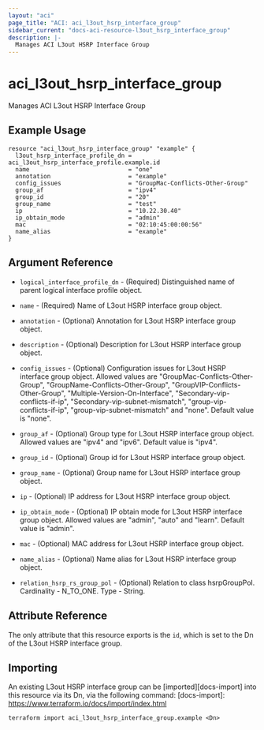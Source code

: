 ```yaml
---
layout: "aci"
page_title: "ACI: aci_l3out_hsrp_interface_group"
sidebar_current: "docs-aci-resource-l3out_hsrp_interface_group"
description: |-
  Manages ACI L3out HSRP Interface Group
---
```


# aci_l3out_hsrp_interface_group #
Manages ACI L3out HSRP Interface Group

## Example Usage ##

```hcl
resource "aci_l3out_hsrp_interface_group" "example" {
  l3out_hsrp_interface_profile_dn = aci_l3out_hsrp_interface_profile.example.id
  name                            = "one"
  annotation                      = "example"
  config_issues                   = "GroupMac-Conflicts-Other-Group"
  group_af                        = "ipv4"
  group_id                        = "20"
  group_name                      = "test"
  ip                              = "10.22.30.40"
  ip_obtain_mode                  = "admin"
  mac                             = "02:10:45:00:00:56"
  name_alias                      = "example"
}
```


## Argument Reference ##

* `logical_interface_profile_dn` - (Required) Distinguished name of parent logical interface profile object.
* `name` - (Required) Name of L3out HSRP interface group object.
* `annotation` - (Optional) Annotation for L3out HSRP interface group object.
* `description` - (Optional) Description for L3out HSRP interface group object.
* `config_issues` - (Optional) Configuration issues for L3out HSRP interface group object. Allowed values are "GroupMac-Conflicts-Other-Group", "GroupName-Conflicts-Other-Group", "GroupVIP-Conflicts-Other-Group", "Multiple-Version-On-Interface", "Secondary-vip-conflicts-if-ip", "Secondary-vip-subnet-mismatch", "group-vip-conflicts-if-ip", "group-vip-subnet-mismatch" and "none". Default value is "none".
* `group_af` - (Optional) Group type for L3out HSRP interface group object. Allowed values are "ipv4" and "ipv6". Default value is "ipv4".
* `group_id` - (Optional) Group id for L3out HSRP interface group object.
* `group_name` - (Optional) Group name for L3out HSRP interface group object.
* `ip` - (Optional) IP address for L3out HSRP interface group object.
* `ip_obtain_mode` - (Optional) IP obtain mode for L3out HSRP interface group object. Allowed values are "admin", "auto" and "learn". Default value is "admin".
* `mac` - (Optional) MAC address for L3out HSRP interface group object.
* `name_alias` - (Optional) Name alias for L3out HSRP interface group object.

* `relation_hsrp_rs_group_pol` - (Optional) Relation to class hsrpGroupPol. Cardinality - N_TO_ONE. Type - String.
                


## Attribute Reference

The only attribute that this resource exports is the `id`, which is set to the
Dn of the L3out HSRP interface group.

## Importing ##

An existing L3out HSRP interface group can be [imported][docs-import] into this resource via its Dn, via the following command:
[docs-import]: https://www.terraform.io/docs/import/index.html


```
terraform import aci_l3out_hsrp_interface_group.example <Dn>
```